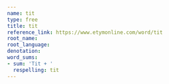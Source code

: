 ```yaml
---
name: tit
type: free
title: tit
reference_link: https://www.etymonline.com/word/tit
root_name: 
root_language: 
denotation: 
word_sums:
- sum: 'Tit + '
  respelling: tit
---
```

